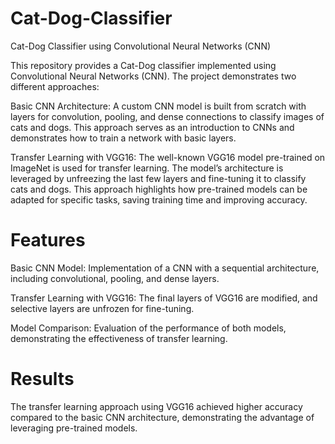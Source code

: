 # Cat-Dog-Classifier
Cat-Dog Classifier using Convolutional Neural Networks (CNN)

This repository provides a Cat-Dog classifier implemented using Convolutional Neural Networks (CNN). The project demonstrates two different approaches:

Basic CNN Architecture: A custom CNN model is built from scratch with layers for convolution, pooling, and dense connections to classify images of cats and dogs. This approach serves as an introduction to CNNs and demonstrates how to train a network with basic layers.

Transfer Learning with VGG16: The well-known VGG16 model pre-trained on ImageNet is used for transfer learning. The model’s architecture is leveraged by unfreezing the last few layers and fine-tuning it to classify cats and dogs. This approach highlights how pre-trained models can be adapted for specific tasks, saving training time and improving accuracy.

# Features
Basic CNN Model: Implementation of a CNN with a sequential architecture, including convolutional, pooling, and dense layers.

Transfer Learning with VGG16: The final layers of VGG16 are modified, and selective layers are unfrozen for fine-tuning.

Model Comparison: Evaluation of the performance of both models, demonstrating the effectiveness of transfer learning.


# Results
The transfer learning approach using VGG16 achieved higher accuracy compared to the basic CNN architecture, demonstrating the advantage of leveraging pre-trained models.

